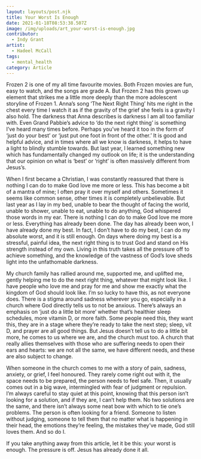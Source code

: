 ```yaml
---
layout: layouts/post.njk
title: Your Worst Is Enough
date: 2021-01-18T08:53:38.507Z
image: /img/uploads/art_your-worst-is-enough.jpg
contributor:
  - Indy Grant
artist:
  - Hadeel McCall
tags:
  - mental_health
category: Article
---
```

Frozen 2 is one of my all time favourite movies. Both Frozen movies are fun, easy to watch, and the songs are grade A. But Frozen 2 has this grown up element that strikes me a little more deeply than the more adolescent storyline of Frozen 1. Anna’s song ‘The Next Right Thing’ hits me right in the chest every time I watch it as if the gravity of the grief she feels is a gravity I also hold. The darkness that Anna describes is darkness I am all too familiar with. Even Grand Pabbie’s advice to ‘do the next right thing’ is something I’ve heard many times before. Perhaps you’ve heard it too in the form of ‘just do your best’ or ‘just put one foot in front of the other.’ It is good and helpful advice, and in times where all we know is darkness, it helps to have a light to blindly stumble towards. But last year, I learned something new which has fundamentally changed my outlook on life; it is the understanding that our opinion on what is ‘best’ or ‘right’ is often massively different from Jesus’s. 

When I first became a Christian, I was constantly reassured that there is nothing I can do to make God love me more or less. This has become a bit of a mantra of mine; I often pray it over myself and others. Sometimes it seems like common sense, other times it is completely unbelievable. But last year as I lay in my bed, unable to bear the thought of facing the world, unable to shower, unable to eat, unable to do anything, God whispered those words in my ear. There is nothing I can do to make God love me more or less. Everything has already been done. The day has already been won, I have already done my best. In fact, I don’t have to do my best, I can do my absolute worst, and it is still enough. On days where doing my best is a stressful, painful idea, the next right thing is to trust God and stand on His strength instead of my own. Living in this truth takes all the pressure off to achieve something, and the knowledge of the vastness of God’s love sheds light into the unfathomable darkness.

My church family has rallied around me, supported me, and uplifted me, gently helping me to do the next right thing, whatever that might look like. I have people who love me and pray for me and show me exactly what the kingdom of God should look like. I’m so lucky to have this, as not everyone does. There is a stigma around sadness wherever you go, especially in a church where God directly tells us to not be anxious. There’s always an emphasis on ‘just do a little bit more’ whether that’s healthier sleep schedules, more vitamin D, or more faith. Some people need this, they want this, they are in a stage where they’re ready to take the next step; sleep, vit D, and prayer are all good things. But Jesus doesn’t tell us to do a little bit more, he comes to us where we are, and the church must too. A church that really allies themselves with those who are suffering needs to open their ears and hearts: we are not all the same, we have different needs, and these are also subject to change. 

When someone in the church comes to me with a story of pain, sadness, anxiety, or grief, I feel honoured. They rarely come right out with it, the space needs to be prepared, the person needs to feel safe. Then, it usually comes out in a big wave, intermingled with fear of judgment or repulsion. I’m always careful to stay quiet at this point, knowing that this person isn’t looking for a solution, and if they are, I can’t help them. No two solutions are the same, and there isn’t always some neat bow with which to tie one’s problems. The person is often looking for a friend. Someone to listen without judging, someone to tell them that no matter what is happening in their head, the emotions they’re feeling, the mistakes they’ve made, God still loves them. And so do I. 

If you take anything away from this article, let it be this: your worst is enough. The pressure is off. Jesus has already done it all.